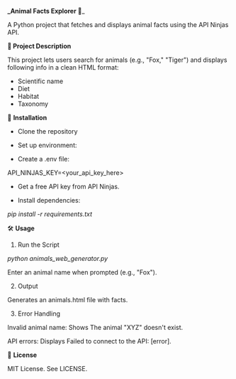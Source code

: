 **_Animal Facts Explorer 🐾**_

A Python project that fetches and displays animal facts using the API Ninjas API.

**📌 Project Description**

This project lets users search for animals (e.g., "Fox," "Tiger") and displays following info in a clean HTML format:

* Scientific name
* Diet
* Habitat
* Taxonomy

🚀 **Installation**

- Clone the repository

- Set up environment:

- Create a .env file:

API_NINJAS_KEY=<your_api_key_here>

- Get a free API key from API Ninjas.

- Install dependencies:

_pip install -r requirements.txt_

🛠 **Usage**

1. Run the Script

_python animals_web_generator.py_

Enter an animal name when prompted (e.g., "Fox").

2. Output

Generates an animals.html file with facts.

3. Error Handling

Invalid animal name: Shows The animal "XYZ" doesn't exist.

API errors: Displays Failed to connect to the API: [error].

📜 **License**

MIT License. See LICENSE.
